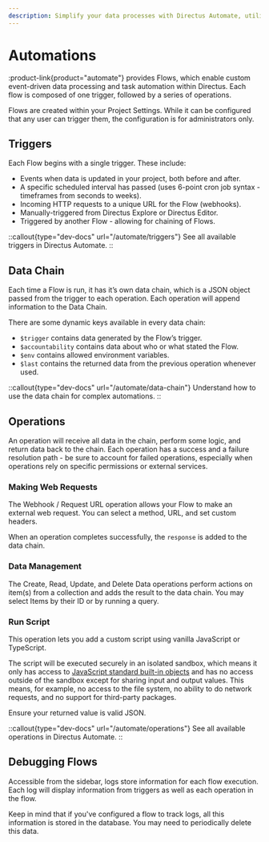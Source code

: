```yaml
---
description: Simplify your data processes with Directus Automate, utilizing customizable Flows made up of triggers and operation series for data processing and task automation.
---
```


# Automations

:product-link{product="automate"} provides Flows, which enable custom event-driven data processing and task automation within Directus. Each flow is composed of one trigger, followed by a series of operations.

<!-- TODO: image of flow -->

Flows are created within your Project Settings. While it can be configured that any user can trigger them, the configuration is for administrators only.

## Triggers

Each Flow begins with a single trigger. These include:

- Events when data is updated in your project, both before and after.
- A specific scheduled interval has passed (uses 6-point cron job syntax - timeframes from seconds to weeks).
- Incoming HTTP requests to a unique URL for the Flow (webhooks).
- Manually-triggered from Directus Explore or Directus Editor.
- Triggered by another Flow - allowing for chaining of Flows.

::callout{type="dev-docs" url="/automate/triggers"}
See all available triggers in Directus Automate.
::

## Data Chain

Each time a Flow is run, it has it’s own data chain, which is a JSON object passed from the trigger to each operation. Each operation will append information to the Data Chain.

There are some dynamic keys available in every data chain:

- `$trigger` contains data generated by the Flow’s trigger.
- `$accountability` contains data about who or what stated the Flow.
- `$env` contains allowed environment variables.
- `$last` contains the returned data from the previous operation whenever used.

::callout{type="dev-docs" url="/automate/data-chain"}
Understand how to use the data chain for complex automations.
::

## Operations

An operation will receive all data in the chain, perform some logic, and return data back to the chain. Each operation has a success and a failure resolution path - be sure to account for failed operations, especially when operations rely on specific permissions or external services.

### Making Web Requests

<!-- TODO: IMAGE -->

The Webhook / Request URL operation allows your Flow to make an external web request. You can select a method, URL, and set custom headers.

When an operation completes successfully, the `response` is added to the data chain.

### Data Management

<!-- TODO: IMAGE -->

The Create, Read, Update, and Delete Data operations perform actions on item(s) from a collection and adds the result to the data chain. You may select Items by their ID or by running a query.

### Run Script

This operation lets you add a custom script using vanilla JavaScript or TypeScript.

The script will be executed securely in an isolated sandbox, which means it only has access to [JavaScript standard built-in objects](https://developer.mozilla.org/en-US/docs/Web/JavaScript/Reference/Global_Objects) and has no access outside of the sandbox except for sharing input and output values. This means, for example, no access to the file system, no ability to do network requests, and no support for third-party packages.

Ensure your returned value is valid JSON.

::callout{type="dev-docs" url="/automate/operations"}
See all available operations in Directus Automate.
::

## Debugging Flows

<!-- TODO: sidebar image -->

Accessible from the sidebar, logs store information for each flow execution. Each log will display information from triggers as well as each operation in the flow.

Keep in mind that if you've configured a flow to track logs, all this information is stored in the database. You may need to periodically delete this data.
